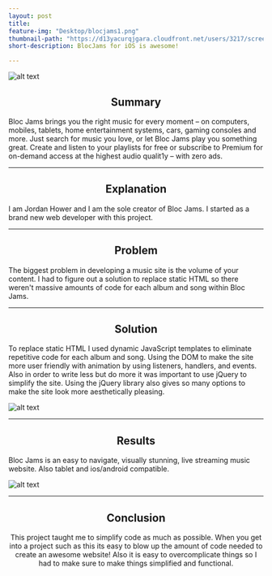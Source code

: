 ```yaml
---
layout: post
title:
feature-img: "Desktop/blocjams1.png"
thumbnail-path: "https://d13yacurqjgara.cloudfront.net/users/3217/screenshots/2030966/blocjams_1x.png"
short-description: BlocJams for iOS is awesome!

---
```


![alt text](https://cdn.dribbble.com/users/70542/screenshots/1474463/blocjams.png "Logo")

## <center> Summary
Bloc Jams brings you the right music for every moment – on computers, mobiles, tablets, home entertainment systems, cars, gaming consoles and more. Just search for music you love, or let Bloc Jams play you something great. Create and listen to your playlists for free or subscribe to Premium for on-demand access at the highest audio qualit1y – with zero ads.

---

## <center>Explanation
I am Jordan Hower and I am the sole creator of Bloc Jams. I started as a brand new web developer with this project.

---

## <center>Problem <br>
The biggest problem in developing a music site is the volume of your content. I had to figure out a solution to replace static HTML so there weren't massive amounts of code for each album and song within Bloc Jams.

---

## <center>Solution <br>
To replace static HTML I used dynamic JavaScript templates to eliminate repetitive code for each album and song. Using the DOM to make the site more user friendly with animation by using listeners, handlers, and events. Also in order to write less but do more it was important to use jQuery to simplify the site. Using the jQuery library also gives so many options to make the site look more aesthetically pleasing.

![alt text](http://www.phpteacheronline.com/wp-content/uploads/2015/08/html-css-javascript-and-jquery.png)

---

## <center>Results<br>
Bloc Jams is an easy to navigate, visually stunning, live streaming music website. Also tablet and ios/android compatible.

![alt text](http://sethljones.com/wp-content/uploads/2017/12/blocjams_showcase-2.png "Logo")<center>

---

## <center>Conclusion<br>
This project taught me to simplify code as much as possible. When you get into a project such as this its easy to blow up the amount of code needed to create an awesome website! Also it is easy to overcomplicate things so I had to make sure to make things simplified and functional.
